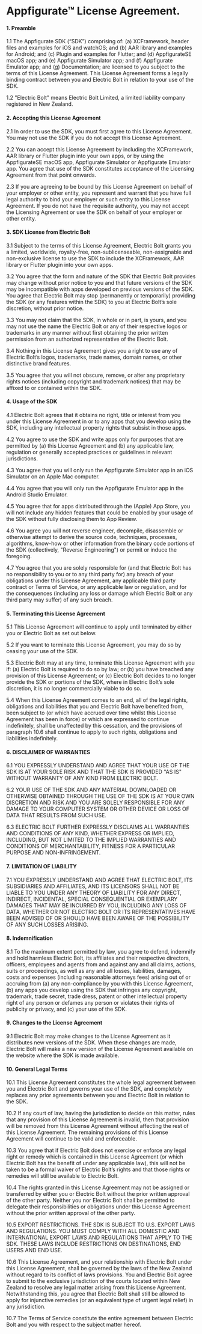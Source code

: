 # Appfigurate™ License Agreement.

#### 1. Preamble

1.1 The Appfigurate SDK (“SDK”) comprising of:
(a) XCFramework, header files and examples for iOS and watchOS; and
(b) AAR library and examples for Android; and
(c) Plugin and examples for Flutter; and
(d) AppfigurateSE macOS app; and
(e) Appfigurate Simulator app; and
(f) Appfigurate Emulator app; and
(g) Documentation;
are licensed to you subject to the terms of this License Agreement. This License Agreement forms a legally binding contract between you and Electric Bolt in relation to your use of the SDK.

1.2 "Electric Bolt" means Electric Bolt Limited, a limited liability company registered in New Zealand.

#### 2. Accepting this License Agreement

2.1 In order to use the SDK, you must first agree to this License Agreement. You may not use the SDK if you do not accept this License Agreement.

2.2 You can accept this License Agreement by including the XCFramework, AAR library or Flutter plugin into your own apps, or by using the AppfigurateSE macOS app, Appfigurate Simulator or Appfigurate Emulator app. You agree that use of the SDK constitutes acceptance of the Licensing Agreement from that point onwards.

2.3 If you are agreeing to be bound by this License Agreement on behalf of your employer or other entity, you represent and warrant that you have full legal authority to bind your employer or such entity to this License Agreement. If you do not have the requisite authority, you may not accept the Licensing Agreement or use the SDK on behalf of your employer or other entity.

#### 3. SDK License from Electric Bolt

3.1 Subject to the terms of this License Agreement, Electric Bolt grants you a limited, worldwide, royalty-free, non-sublicenseable, non-assignable and non-exclusive license to use the SDK to include the XCFramework, AAR library or Flutter plugin into your own apps.

3.2 You agree that the form and nature of the SDK that Electric Bolt provides may change without prior notice to you and that future versions of the SDK may be incompatible with apps developed on previous versions of the SDK. You agree that Electric Bolt may stop (permanently or temporarily) providing the SDK (or any features within the SDK) to you at Electric Bolt’s sole discretion, without prior notice.

3.3 You may not claim that the SDK, in whole or in part, is yours, and you may not use the name the Electric Bolt or any of their respective logos or trademarks in any manner without first obtaining the prior written permission from an authorized representative of the Electric Bolt.

3.4 Nothing in this License Agreement gives you a right to use any of Electric Bolt’s logos, trademarks, trade names, domain names, or other distinctive brand features.

3.5 You agree that you will not obscure, remove, or alter any proprietary rights notices (including copyright and trademark notices) that may be affixed to or contained within the SDK.

#### 4. Usage of the SDK

4.1 Electric Bolt agrees that it obtains no right, title or interest from you under this License Agreement in or to any apps that you develop using the SDK, including any intellectual property rights that subsist in those apps.

4.2 You agree to use the SDK and write apps only for purposes that are permitted by (a) this License Agreement and (b) any applicable law, regulation or generally accepted practices or guidelines in relevant jurisdictions.

4.3 You agree that you will only run the Appfigurate Simulator app in an iOS Simulator on an Apple Mac computer.

4.4 You agree that you will only run the Appfigurate Emulator app in the Android Studio Emulator.

4.5 You agree that for apps distributed through the (Apple) App Store, you will not include any hidden features that could be enabled by your usage of the SDK without fully disclosing them to App Review.

4.6 You agree you will not reverse engineer, decompile, disassemble or otherwise attempt to derive the source code, techniques, processes, algorithms, know-how or other information from the binary code portions of the SDK (collectively, "Reverse Engineering") or permit or induce the foregoing.

4.7 You agree that you are solely responsible for (and that Electric Bolt has no responsibility to you or to any third party for) any breach of your obligations under this License Agreement, any applicable third party contract or Terms of Service, or any applicable law or regulation, and for the consequences (including any loss or damage which Electric Bolt or any third party may suffer) of any such breach.

#### 5. Terminating this License Agreement

5.1 This License Agreement will continue to apply until terminated by either you or Electric Bolt as set out below.

5.2 If you want to terminate this License Agreement, you may do so by ceasing your use of the SDK.

5.3 Electric Bolt may at any time, terminate this License Agreement with you if:
(a) Electric Bolt is required to do so by law; or
(b) you have breached any provision of this License Agreement; or
(c) Electric Bolt decides to no longer provide the SDK or portions of the SDK, where in Electric Bolt’s sole discretion, it is no longer commercially viable to do so.

5.4 When this License Agreement comes to an end, all of the legal rights, obligations and liabilities that you and Electric Bolt have benefited from, been subject to (or which have accrued over time whilst this License Agreement has been in force) or which are expressed to continue indefinitely, shall be unaffected by this cessation, and the provisions of paragraph 10.6 shall continue to apply to such rights, obligations and liabilities indefinitely.

#### 6. DISCLAIMER OF WARRANTIES

6.1 YOU EXPRESSLY UNDERSTAND AND AGREE THAT YOUR USE OF THE SDK IS AT YOUR SOLE RISK AND THAT THE SDK IS PROVIDED "AS IS" WITHOUT WARRANTY OF ANY KIND FROM ELECTRIC BOLT.

6.2 YOUR USE OF THE SDK AND ANY MATERIAL DOWNLOADED OR OTHERWISE OBTAINED THROUGH THE USE OF THE SDK IS AT YOUR OWN DISCRETION AND RISK AND YOU ARE SOLELY RESPONSIBLE FOR ANY DAMAGE TO YOUR COMPUTER SYSTEM OR OTHER DEVICE OR LOSS OF DATA THAT RESULTS FROM SUCH USE.

6.3 ELECTRIC BOLT FURTHER EXPRESSLY DISCLAIMS ALL WARRANTIES AND CONDITIONS OF ANY KIND, WHETHER EXPRESS OR IMPLIED, INCLUDING, BUT NOT LIMITED TO THE IMPLIED WARRANTIES AND CONDITIONS OF MERCHANTABILITY, FITNESS FOR A PARTICULAR PURPOSE AND NON-INFRINGEMENT.

#### 7. LIMITATION OF LIABILITY

7.1 YOU EXPRESSLY UNDERSTAND AND AGREE THAT ELECTRIC BOLT, ITS SUBSIDIARIES AND AFFILIATES, AND ITS LICENSORS SHALL NOT BE LIABLE TO YOU UNDER ANY THEORY OF LIABILITY FOR ANY DIRECT, INDIRECT, INCIDENTAL, SPECIAL CONSEQUENTIAL OR EXEMPLARY DAMAGES THAT MAY BE INCURRED BY YOU, INCLUDING ANY LOSS OF DATA, WHETHER OR NOT ELECTRIC BOLT OR ITS REPRESENTATIVES HAVE BEEN ADVISED OF OR SHOULD HAVE BEEN AWARE OF THE POSSIBILITY OF ANY SUCH LOSSES ARISING.

#### 8. Indemnification

8.1 To the maximum extent permitted by law, you agree to defend, indemnify and hold harmless Electric Bolt, its affiliates and their respective directors, officers, employees and agents from and against any and all claims, actions, suits or proceedings, as well as any and all losses, liabilities, damages, costs and expenses (including reasonable attorneys fees) arising out of or accruing from (a) any non-compliance by you with this License Agreement, (b) any apps you develop using the SDK that infringes any copyright, trademark, trade secret, trade dress, patent or other intellectual property right of any person or defames any person or violates their rights of publicity or privacy, and (c) your use of the SDK.

#### 9. Changes to the License Agreement

9.1 Electric Bolt may make changes to the License Agreement as it distributes new versions of the SDK. When these changes are made, Electric Bolt will make a new version of the License Agreement available on the website where the SDK is made available.

#### 10. General Legal Terms

10.1 This License Agreement constitutes the whole legal agreement between you and Electric Bolt and governs your use of the SDK, and completely replaces any prior agreements between you and Electric Bolt in relation to the SDK.

10.2 If any court of law, having the jurisdiction to decide on this matter, rules that any provision of this License Agreement is invalid, then that provision will be removed from this License Agreement without affecting the rest of this License Agreement. The remaining provisions of this License Agreement will continue to be valid and enforceable.

10.3 You agree that if Electric Bolt does not exercise or enforce any legal right or remedy which is contained in this License Agreement (or which Electric Bolt has the benefit of under any applicable law), this will not be taken to be a formal waiver of Electric Bolt’s rights and that those rights or remedies will still be available to Electric Bolt.

10.4 The rights granted in this License Agreement may not be assigned or transferred by either you or Electric Bolt without the prior written approval of the other party. Neither you nor Electric Bolt shall be permitted to delegate their responsibilities or obligations under this License Agreement without the prior written approval of the other party.

10.5 EXPORT RESTRICTIONS. THE SDK IS SUBJECT TO U.S. EXPORT LAWS AND REGULATIONS. YOU MUST COMPLY WITH ALL DOMESTIC AND INTERNATIONAL EXPORT LAWS AND REGULATIONS THAT APPLY TO THE SDK. THESE LAWS INCLUDE RESTRICTIONS ON DESTINATIONS, END USERS AND END USE.

10.6 This License Agreement, and your relationship with Electric Bolt under this License Agreement, shall be governed by the laws of the New Zealand without regard to its conflict of laws provisions. You and Electric Bolt agree to submit to the exclusive jurisdiction of the courts located within New Zealand to resolve any legal matter arising from this License Agreement. Notwithstanding this, you agree that Electric Bolt shall still be allowed to apply for injunctive remedies (or an equivalent type of urgent legal relief) in any jurisdiction.

10.7 The Terms of Service constitute the entire agreement between Electric Bolt and you with respect to the subject matter hereof.
